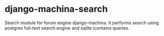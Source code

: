 # django-machina-search
Search module for forum engine django-machina. It performs search using postgres full-text search engine and sqlite icontains queries.
